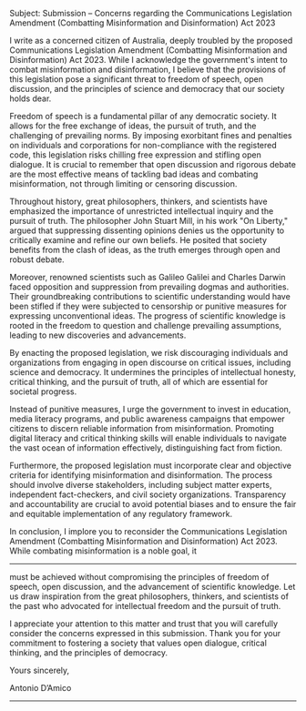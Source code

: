 Subject: Submission – Concerns regarding the Communications Legislation Amendment (Combatting
Misinformation and Disinformation) Act 2023

I write as a concerned citizen of Australia, deeply troubled by the proposed Communications
Legislation Amendment (Combatting Misinformation and Disinformation) Act 2023. While I
acknowledge the government's intent to combat misinformation and disinformation, I believe that
the provisions of this legislation pose a significant threat to freedom of speech, open discussion, and
the principles of science and democracy that our society holds dear.

Freedom of speech is a fundamental pillar of any democratic society. It allows for the free exchange
of ideas, the pursuit of truth, and the challenging of prevailing norms. By imposing exorbitant fines
and penalties on individuals and corporations for non-compliance with the registered code, this
legislation risks chilling free expression and stifling open dialogue. It is crucial to remember that
open discussion and rigorous debate are the most effective means of tackling bad ideas and
combating misinformation, not through limiting or censoring discussion.

Throughout history, great philosophers, thinkers, and scientists have emphasized the importance of
unrestricted intellectual inquiry and the pursuit of truth. The philosopher John Stuart Mill, in his
work "On Liberty," argued that suppressing dissenting opinions denies us the opportunity to critically
examine and refine our own beliefs. He posited that society benefits from the clash of ideas, as the
truth emerges through open and robust debate.

Moreover, renowned scientists such as Galileo Galilei and Charles Darwin faced opposition and
suppression from prevailing dogmas and authorities. Their groundbreaking contributions to scientific
understanding would have been stifled if they were subjected to censorship or punitive measures for
expressing unconventional ideas. The progress of scientific knowledge is rooted in the freedom to
question and challenge prevailing assumptions, leading to new discoveries and advancements.

By enacting the proposed legislation, we risk discouraging individuals and organizations from
engaging in open discourse on critical issues, including science and democracy. It undermines the
principles of intellectual honesty, critical thinking, and the pursuit of truth, all of which are essential
for societal progress.

Instead of punitive measures, I urge the government to invest in education, media literacy programs,
and public awareness campaigns that empower citizens to discern reliable information from
misinformation. Promoting digital literacy and critical thinking skills will enable individuals to
navigate the vast ocean of information effectively, distinguishing fact from fiction.

Furthermore, the proposed legislation must incorporate clear and objective criteria for identifying
misinformation and disinformation. The process should involve diverse stakeholders, including
subject matter experts, independent fact-checkers, and civil society organizations. Transparency and
accountability are crucial to avoid potential biases and to ensure the fair and equitable
implementation of any regulatory framework.

In conclusion, I implore you to reconsider the Communications Legislation Amendment (Combatting
Misinformation and Disinformation) Act 2023. While combating misinformation is a noble goal, it


-----

must be achieved without compromising the principles of freedom of speech, open discussion, and
the advancement of scientific knowledge. Let us draw inspiration from the great philosophers,
thinkers, and scientists of the past who advocated for intellectual freedom and the pursuit of truth.

I appreciate your attention to this matter and trust that you will carefully consider the concerns
expressed in this submission. Thank you for your commitment to fostering a society that values open
dialogue, critical thinking, and the principles of democracy.

Yours sincerely,

Antonio D’Amico


-----

